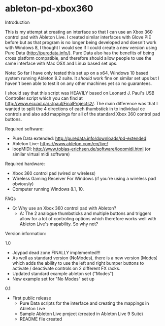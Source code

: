# ableton-pd-xbox360

Introduction

This is my attempt at creating an interface so that I can use an Xbox 360 control pad with Ableton Live. I created similar interfaces with Glove PIE before but as that program is no longer being developed and doesn't work with Windows 8, I thought I would see if I could create a new version using Pure Data (http://puredata.info/). Pure Data also has the benefits of being cross platform compatible, and therefore should allow people to use the same interface with Mac OSX and Linux based set ups.

Note: So far I have only tested this set up on a x64, Windows 10 based system running Ableton 9.2 suite. It *should* work fine on similar set ups but I haven't been able to test it on any other machines yet so no guarantees.

I should say that this script was HEAVILY based on Leonard J. Paul's USB Controller script which you can find at http://www.ecuad.ca/~lpaul/FinalProjects2/. The main difference was that I wanted to split the 4 directions of each thumbstick in to individual cc controls and also add mappings for all of the standard Xbox 360 control pad buttons.

Required software:

- Pure Data extended: http://puredata.info/downloads/pd-extended
- Ableton Live: https://www.ableton.com/en/live/
- loopMIDI: http://www.tobias-erichsen.de/software/loopmidi.html (or similar virtual midi software)

Required hardware:

- Xbox 360 control pad (wired or wireless)
- Wireless Gaming Receiver For Windows (if you're using a wireless pad obviously)
- Computer running Windows 8.1, 10.

FAQs
- Q: Why use an Xbox 360 control pad with Ableton?
	- A: The 2 analogue thumbsticks and multiple buttons and triggers allow for a lot of controling options which therefore works well with Ableton Live's mapability. So why not?	
	
Version information:

1.0
- Joypad dead zone FINALLY implemented!!!
- As well as standard version (NoModes), there is a new version (Modes) which adds the ability to use the left and right bumper buttons to activate / deactivate controls on 2 different FX racks.
- Updated standard example ableton set ("Modes")
- New example set for "No Modes" set up

0.1
- First public release
	- Pure Data scripts for the interface and creating the mappings in Ableton Live
	- Sample Ableton Live project (created in Ableton Live 9 Suite)
	- README file created 
